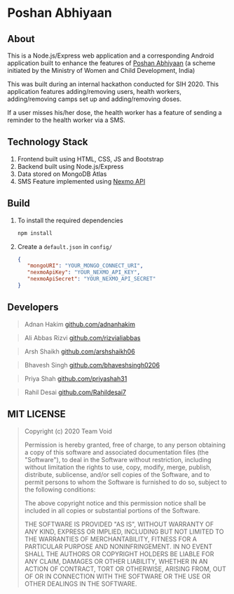 # Poshan Abhiyaan

## About

This is a Node.js/Express web application and a corresponding Android application built to enhance the features of [Poshan Abhiyaan](http://poshanabhiyaan.gov.in/) (a scheme initiated by the Ministry of Women and Child Development, India)

This was built during an internal hackathon conducted for SIH 2020. This application features adding/removing users, health workers, adding/removing camps set up and adding/removing doses.

If a user misses his/her dose, the health worker has a feature of sending a reminder to the health worker via a SMS.

## Technology Stack

1. Frontend built using HTML, CSS, JS and Bootstrap
1. Backend built using Node.js/Express
1. Data stored on MongoDB Atlas
1. SMS Feature implemented using [Nexmo API](https://www.nexmo.com/)

## Build

1. To install the required dependencies

   ```javascript
   npm install
   ```

1. Create a `default.json` in `config/`
   ```json
   {
      "mongoURI": "YOUR_MONGO_CONNECT_URI",
      "nexmoApiKey": "YOUR_NEXMO_API_KEY",
      "nexmoApiSecret": "YOUR_NEXMO_API_SECRET"
   }
   ```

## Developers

> Adnan Hakim
> [github.com/adnanhakim](https://github.com/adnanhakim)

> Ali Abbas Rizvi
> [github.com/rizvialiabbas](https://github.com/rizvialiabbas)

> Arsh Shaikh
> [github.com/arshshaikh06](https://github.com/arshshaikh06)

> Bhavesh Singh
> [github.com/bhaveshsingh0206](https://github.com/bhaveshsingh0206)

> Priya Shah
> [github.com/priyashah31](https://github.com/priyashah31)

> Rahil Desai
> [github.com/Rahildesai7](https://github.com/Rahildesai7)

## MIT LICENSE

> Copyright (c) 2020 Team Void
>
> Permission is hereby granted, free of charge, to any person obtaining a copy
> of this software and associated documentation files (the "Software"), to deal
> in the Software without restriction, including without limitation the rights
> to use, copy, modify, merge, publish, distribute, sublicense, and/or sell
> copies of the Software, and to permit persons to whom the Software is
> furnished to do so, subject to the following conditions:
>
> The above copyright notice and this permission notice shall be included in all
> copies or substantial portions of the Software.
>
> THE SOFTWARE IS PROVIDED "AS IS", WITHOUT WARRANTY OF ANY KIND, EXPRESS OR
> IMPLIED, INCLUDING BUT NOT LIMITED TO THE WARRANTIES OF MERCHANTABILITY,
> FITNESS FOR A PARTICULAR PURPOSE AND NONINFRINGEMENT. IN NO EVENT SHALL THE
> AUTHORS OR COPYRIGHT HOLDERS BE LIABLE FOR ANY CLAIM, DAMAGES OR OTHER
> LIABILITY, WHETHER IN AN ACTION OF CONTRACT, TORT OR OTHERWISE, ARISING FROM,
> OUT OF OR IN CONNECTION WITH THE SOFTWARE OR THE USE OR OTHER DEALINGS IN THE
> SOFTWARE.

